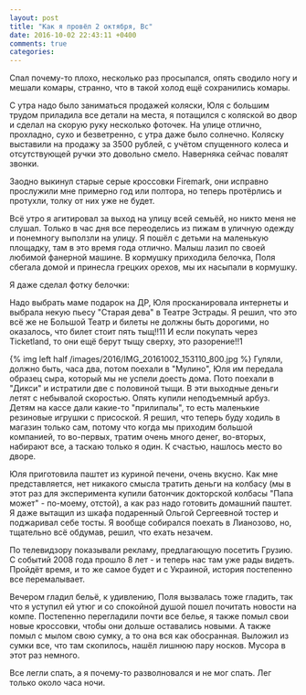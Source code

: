 ```yaml
---
layout: post
title: "Как я провёл 2 октября, Вс"
date: 2016-10-02 22:43:11 +0400
comments: true
categories: 
---
```

Спал почему-то плохо, несколько раз просыпался, опять сводило ногу и мешали комары, странно, что в такой холод ещё сохранились комары.

С утра надо было заниматься продажей коляски, Юля с большим трудом приладила все детали на места, я потащился с коляской во двор и сделал на скорую руку несколько фоточек. На улице отлично, прохладно, сухо и безветренно, с утра даже было солнечно. Коляску выставили на продажу за 3500 рублей, с учётом спущенного колеса и отсутствующей ручки это довольно смело. Наверняка сейчас повалят звонки.

Заодно выкинул старые серые кроссовки Firemark, они исправно прослужили мне примерно год или полтора, но теперь протёрлись и протухли, толку от них уже не будет.

Всё утро я агитировал за выход на улицу всей семьёй, но никто меня не слушал. Только в час дня все переоделись из пижам в уличную одежду и понемногу выползли на улицу. Я пошёл с детьми на маленькую площадку, там в это время года отлично. Малыш лазил по своей любимой фанерной машине. В кормушку приходила белочка, Поля сбегала домой и принесла грецких орехов, мы их насыпали в кормушку.

Я даже сделал фотку белочки:

Надо выбрать маме подарок на ДР, Юля просканировала интернеты и выбрала некую пьесу "Старая дева" в Театре Эстрады. Я решил, что это всё же не Большой Театр и билеты не должны быть дорогими, но оказалось, что билет стоит пять тыщ!!11 И если покупать через Ticketland, то они ещё берут тыщу сверху, это разорение!!1

{% img left half /images/2016/IMG_20161002_153110_800.jpg %} Гуляли, должно быть, часа два, потом поехали в "Мулино", Юля им передала образец сыра, который мы не успели доесть дома. Пото поехали в "Дикси" и истратили две с половиной тыщи. В эти выходные деньги летят с небывалой скоростью. Опять купили неподъемный арбуз. Детям на кассе дали какие-то "прилипалы", то есть маленькие резиновые игрушки с присоской. Я решил, что теперь буду ходиль в магазин только сам, потому что когда мы приходим большой компанией, то во-первых, тратим очень много денег, во-вторых, набирают все, а таскаю только я один. К счастью, нашлось место во дворе.

Юля приготовила паштет из куриной печени, очень вкусно. Как мне представляется, нет никакого смысла тратить деньги на колбасу (мы в этот раз для эксперимента купили батончик докторской колбасы "Папа может" - по-моему, отстой), а как раз надо готовить домашний паштет. Я даже вытащил из шкафа подаренный Ольгой Сергеевной тостер и поджаривал себе тосты. Я вообще собирался поехать в Лианозово, но, тщательно всё обдумав, решил, что ехать незачем.

По телевидзору показывали рекламу, предлагающую посетить Грузию. С событий 2008 года прошло 8 лет - и теперь нас там уже рады видеть. Пройдёт время, и то же самое будет и с Украиной, история постепенно все перемалывает.

Вечером гладил бельё, к удивлению, Поля вызвалась тоже гладить, так что я уступил ей утюг и со спокойной душой пошел почитать новости на компе. Постепенно перегладили почти все белье, я также помыл свои новые кроссовки, чтобы они дольше оставались новыми. А также помыл с мылом свою сумку, а то она вся как обосранная. Выложил из сумки все, что там скопилось, нашёл лишнюю пару носков. Мусора в этот раз немного.

Все легли спать, а я почему-то разволновался и не мог спать. Лег только около часа ночи.